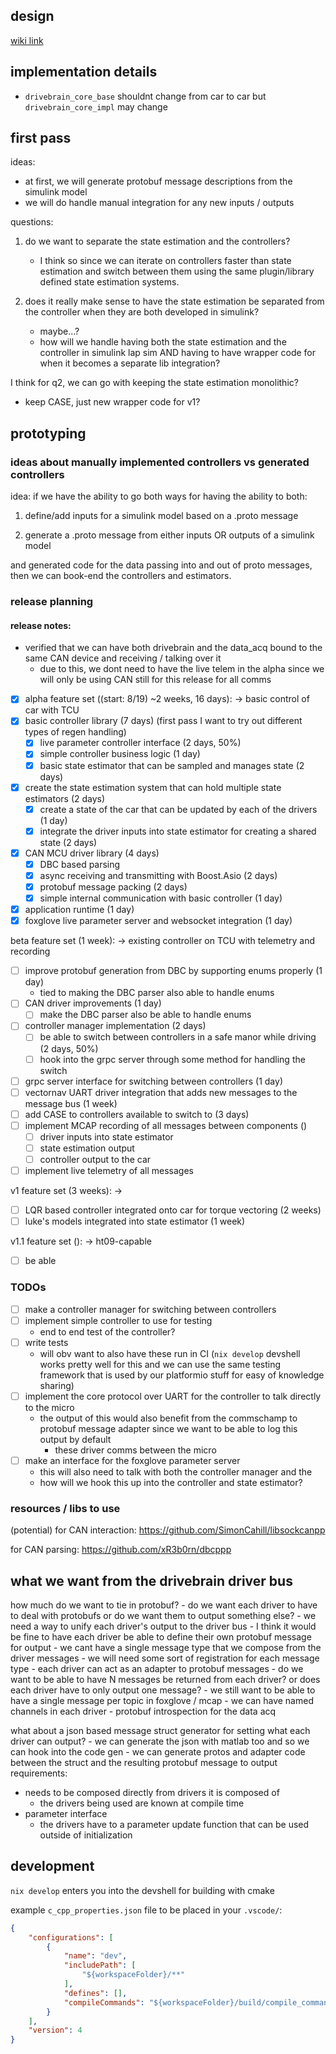 ## design

[wiki link](https://wiki.hytechracing.org/books/software/page/drivebrain-architecture-rev1)

## implementation details

- `drivebrain_core_base` shouldnt change from car to car but `drivebrain_core_impl` may change


## first pass
ideas:
- at first, we will generate protobuf message descriptions from the simulink model
- we will do handle manual integration for any new inputs / outputs

questions:
1. do we want to separate the state estimation and the controllers?
    - I think so since we can iterate on controllers faster than state estimation and switch between them using the same plugin/library defined state estimation systems.

2. does it really make sense to have the state estimation be separated from the controller when they are both developed in simulink?
    - maybe...?
    - how will we handle having both the state estimation and the controller in simulink lap sim AND having to have wrapper code for when it becomes a separate lib integration?

I think for q2, we can go with keeping the state estimation monolithic? 

- keep CASE, just new wrapper code for v1? 

## prototyping

### ideas about manually implemented controllers vs generated controllers
idea: if we have the ability to go both ways for having the ability to both:
 
1. define/add inputs for a simulink model based on a .proto message

2. generate a .proto message from either inputs OR outputs of a simulink model

and generated code for the data passing into and out of proto messages, then we can book-end the controllers and estimators. 


### release planning

#### release notes:
- verified that we can have both drivebrain and the data_acq bound to the same CAN device and receiving / talking over it
    - due to this, we dont need to have the live telem in the alpha since we will only be using CAN still for this release for all comms

- [x] alpha feature set ((start: 8/19) ~2 weeks, 16 days): -> basic control of car with TCU
- [x] basic controller library (7 days) (first pass I want to try out different types of regen handling)
    - [x] live parameter controller interface (2 days, 50%)
    - [x] simple controller business logic (1 day)
    - [x] basic state estimator that can be sampled and manages state (2 days)
- [x] create the state estimation system that can hold multiple state estimators (2 days)
    - [x] create a state of the car that can be updated by each of the drivers (1 day)
    - [x] integrate the driver inputs into state estimator for creating a shared state (2 days)
- [x] CAN MCU driver library (4 days)
    - [x] DBC based parsing 
    - [x] async receiving and transmitting with Boost.Asio (2 days)
    - [x] protobuf message packing (2 days)
    - [x] simple internal communication with basic controller (1 day)
- [x] application runtime (1 day)
- [x] foxglove live parameter server and websocket integration (1 day)

beta feature set (1 week): -> existing controller on TCU with telemetry and recording
- [ ] improve protobuf generation from DBC by supporting enums properly (1 day)
    - tied to making the DBC parser also able to handle enums
- [ ] CAN driver improvements (1 day)
    - [ ] make the DBC parser also be able to handle enums
- [ ] controller manager implementation (2 days)
    - [ ] be able to switch between controllers in a safe manor while driving (2 days, 50%)
    - [ ] hook into the grpc server through some method for handling the switch
- [ ] grpc server interface for switching between controllers (1 day)
- [ ] vectornav UART driver integration that adds new messages to the message bus (1 week)
- [ ] add CASE to controllers available to switch to (3 days)
- [ ] implement MCAP recording of all messages between components ()
    - [ ] driver inputs into state estimator
    - [ ] state estimation output
    - [ ] controller output to the car
- [ ] implement live telemetry of all messages 

v1 feature set (3 weeks): -> 
- [ ] LQR based controller integrated onto car for torque vectoring (2 weeks)
- [ ] luke's models integrated into state estimator (1 week)

v1.1 feature set (): -> ht09-capable 
- [ ] be able  

### TODOs
- [ ] make a controller manager for switching between controllers
- [ ] implement simple controller to use for testing
    - end to end test of the controller?
- [ ] write tests
    - will obv want to also have these run in CI (`nix develop` devshell works pretty well for this and we can use the same testing framework that is used by our platformio stuff for easy of knowledge sharing)
- [ ] implement the core protocol over UART for the controller to talk directly to the micro
    - the output of this would also benefit from the commschamp to protobuf message adapter since we want to be able to log this output by default
        - these driver comms between the micro
- [ ] make an interface for the foxglove parameter server 
    -  this will also need to talk with both the controller manager and the
    - how will we hook this up into the controller and state estimator?

### resources / libs to use

(potential) for CAN interaction: https://github.com/SimonCahill/libsockcanpp

for CAN parsing: https://github.com/xR3b0rn/dbcppp

## what we want from the drivebrain driver bus

how much do we want to tie in protobuf?
    - do we want each driver to have to deal with protobufs or do we want them to output something else?
        - we need a way to unify each driver's output to the driver bus 
            - I think it would be fine to have each driver be able to define their own protobuf message for output
                - we cant have a single message type that we compose from the driver messages
                - we will need some sort of registration for each message type
            - each driver can act as an adapter to protobuf messages
            - do we want to be able to have N messages be returned from each driver? or does each driver have to only output one message?
                - we still want to be able to have a single message per topic in foxglove / mcap
                - we can have named channels in each driver 
                - protobuf introspection for the data acq

what about a json based message struct generator for setting what each driver can output?
    - we can generate the json with matlab too and so we can hook into the code gen 
    - we can generate protos and adapter code between the struct and the resulting protobuf message to 
output requirements:
- needs to be composed directly from drivers it is composed of
    - the drivers being used are known at compile time
- parameter interface
    - the drivers have to a parameter update function that can be used outside of initialization

## development

`nix develop` enters you into the devshell for building with cmake

example `c_cpp_properties.json` file to be placed in your `.vscode/`:
```json
{
    "configurations": [
        {
            "name": "dev",
            "includePath": [
                "${workspaceFolder}/**"
            ],
            "defines": [],
            "compileCommands": "${workspaceFolder}/build/compile_commands.json"
        }
    ],
    "version": 4
}
```